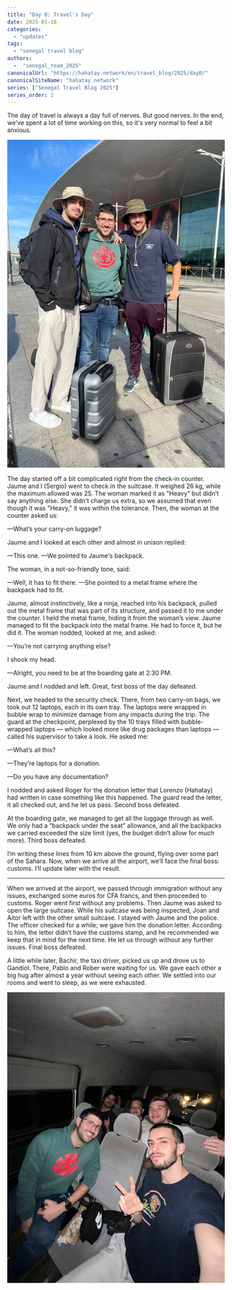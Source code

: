 ```yaml
---
title: "Day 0: Travel's Day"
date: 2025-01-18
categories: 
  - "updates"
tags:
  - "senegal travel blog"
authors:
  -  "senegal_team_2025"
canonicalUrl: "https://hahatay.network/en/travel_blog/2025/day0/"
canonicalSiteName: "hahatay.network"
series: ["Senegal Travel Blog 2025"]
series_order: 2
---
```


The day of travel is always a day full of nerves. But good nerves. In the end, we've spent a lot of time working on this, so it's very normal to feel a bit anxious.

![jaume_roger_sergio](images/jaume_sergio_roger_dia0.jpg "Jaume, Roger, and Sergio just before heading to the airport")

The day started off a bit complicated right from the check-in counter. Jaume and I (Sergio) went to check in the suitcase. It weighed 26 kg, while the maximum allowed was 25. The woman marked it as "Heavy" but didn’t say anything else. She didn’t charge us extra, so we assumed that even though it was "Heavy," it was within the tolerance. Then, the woman at the counter asked us:

—What’s your carry-on luggage?

Jaume and I looked at each other and almost in unison replied:

—This one. —We pointed to Jaume's backpack.

The woman, in a not-so-friendly tone, said:

—Well, it has to fit there. —She pointed to a metal frame where the backpack had to fit.

Jaume, almost instinctively, like a ninja, reached into his backpack, pulled out the metal frame that was part of its structure, and passed it to me under the counter. I held the metal frame, hiding it from the woman’s view. Jaume managed to fit the backpack into the metal frame. He had to force it, but he did it. The woman nodded, looked at me, and asked:

—You’re not carrying anything else?

I shook my head.

—Alright, you need to be at the boarding gate at 2:30 PM.

Jaume and I nodded and left. Great, first boss of the day defeated.

Next, we headed to the security check. There, from two carry-on bags, we took out 12 laptops, each in its own tray. The laptops were wrapped in bubble wrap to minimize damage from any impacts during the trip. The guard at the checkpoint, perplexed by the 10 trays filled with bubble-wrapped laptops — which looked more like drug packages than laptops — called his supervisor to take a look. He asked me:

—What’s all this?

—They’re laptops for a donation.

—Do you have any documentation?

I nodded and asked Roger for the donation letter that Lorenzo (Hahatay) had written in case something like this happened. The guard read the letter, it all checked out, and he let us pass. Second boss defeated.

At the boarding gate, we managed to get all the luggage through as well. We only had a “backpack under the seat” allowance, and all the backpacks we carried exceeded the size limit (yes, the budget didn’t allow for much more). Third boss defeated.

I’m writing these lines from 10 km above the ground, flying over some part of the Sahara. Now, when we arrive at the airport, we’ll face the final boss: customs. I’ll update later with the result.

---

When we arrived at the airport, we passed through immigration without any issues, exchanged some euros for CFA francs, and then proceeded to customs. Roger went first without any problems. Then Jaume was asked to open the large suitcase. While his suitcase was being inspected, Joan and Aitor left with the other small suitcase. I stayed with Jaume and the police. The officer checked for a while; we gave him the donation letter. According to him, the letter didn’t have the customs stamp, and he recommended we keep that in mind for the next time. He let us through without any further issues. Final boss defeated.

A little while later, Bachir, the taxi driver, picked us up and drove us to Gandiol. There, Pablo and Rober were waiting for us. We gave each other a big hug after almost a year without seeing each other. We settled into our rooms and went to sleep, as we were exhausted.

![taxi_bachir](images/taxi_bachir.png "The team in Bachir's taxi on the way to Gandiol")
